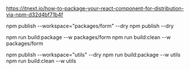 https://itnext.io/how-to-package-your-react-component-for-distribution-via-npm-d32d4bf71b4f

npm publish --workspace="packages/form" --dry
npm publish --dry

npm run build:package --w packages/form
npm run build:clean --w packages/form

npm publish --workspace="utils" --dry
npm run build:package --w utils
npm run build:clean --w utils

